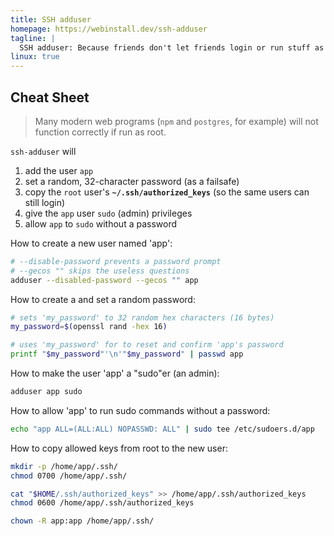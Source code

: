 ```yaml
---
title: SSH adduser
homepage: https://webinstall.dev/ssh-adduser
tagline: |
  SSH adduser: Because friends don't let friends login or run stuff as root
linux: true
---
```


## Cheat Sheet

> Many modern web programs (`npm` and `postgres`, for example) will not function
> correctly if run as root.

`ssh-adduser` will

1. add the user `app`
2. set a random, 32-character password (as a failsafe)
3. copy the `root` user's **`~/.ssh/authorized_keys`** (so the same users can
   still login)
4. give the `app` user `sudo` (admin) privileges
5. allow `app` to `sudo` without a password

How to create a new user named 'app':

```sh
# --disable-password prevents a password prompt
# --gecos "" skips the useless questions
adduser --disabled-password --gecos "" app
```

How to create a and set a random password:

```sh
# sets 'my_password' to 32 random hex characters (16 bytes)
my_password=$(openssl rand -hex 16)

# uses 'my_password' for to reset and confirm 'app's password
printf "$my_password"'\n'"$my_password" | passwd app
```

How to make the user 'app' a "sudo"er (an admin):

```sh
adduser app sudo
```

How to allow 'app' to run sudo commands without a password:

```sh
echo "app ALL=(ALL:ALL) NOPASSWD: ALL" | sudo tee /etc/sudoers.d/app
```

How to copy allowed keys from root to the new user:

```sh
mkdir -p /home/app/.ssh/
chmod 0700 /home/app/.ssh/

cat "$HOME/.ssh/authorized_keys" >> /home/app/.ssh/authorized_keys
chmod 0600 /home/app/.ssh/authorized_keys

chown -R app:app /home/app/.ssh/
```
